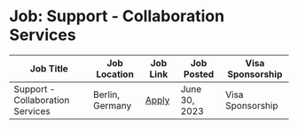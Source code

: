 # Job: Support - Collaboration Services

| Job Title | Job Location | Job Link | Job Posted | Visa Sponsorship |
| --- | --- | --- | --- | --- |
| Support - Collaboration Services | Berlin, Germany | [Apply](https://jobs.zalando.com/en/jobs/5097490) | June 30, 2023 | Visa Sponsorship |

